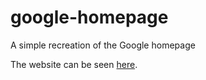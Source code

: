 # google-homepage
A simple recreation of the Google homepage

The website can be seen [here](https://adugue.github.io/google-homepage/).
